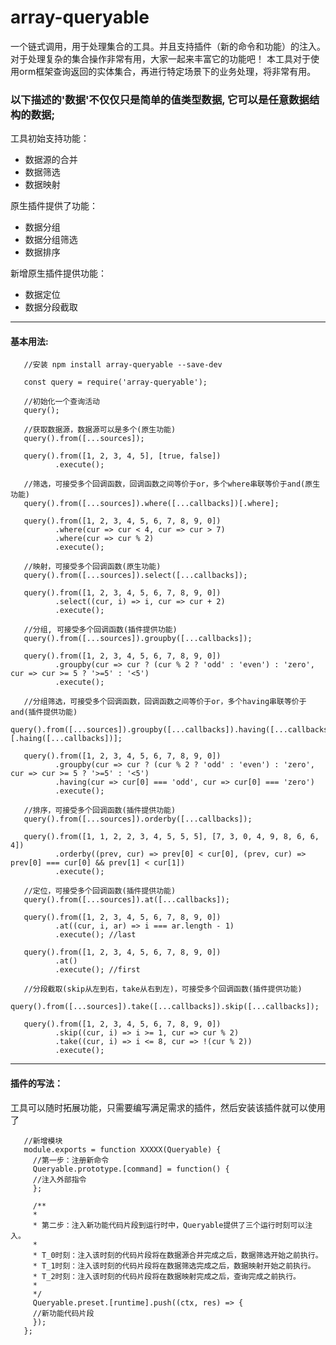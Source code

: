 # array-queryable #
  一个链式调用，用于处理集合的工具。并且支持插件（新的命令和功能）的注入。对于处理复杂的集合操作非常有用，大家一起来丰富它的功能吧！
本工具对于使用orm框架查询返回的实体集合，再进行特定场景下的业务处理，将非常有用。


### 以下描述的'数据'不仅仅只是简单的值类型数据, 它可以是任意数据结构的数据; ###

工具初始支持功能：

  + 数据源的合并
  + 数据筛选
  + 数据映射
 
原生插件提供了功能：

  + 数据分组 
  + 数据分组筛选 
  + 数据排序

新增原生插件提供功能：
  
  + 数据定位
  + 数据分段截取

------

#### 基本用法: ####
       //安装 npm install array-queryable --save-dev
  
       const query = require('array-queryable');
       
       //初始化一个查询活动
       query();

       //获取数据源，数据源可以是多个(原生功能)
       query().from([...sources]);

       query().from([1, 2, 3, 4, 5], [true, false])
              .execute();
       
       //筛选，可接受多个回调函数，回调函数之间等价于or，多个where串联等价于and(原生功能)
       query().from([...sources]).where([...callbacks])[.where];

       query().from([1, 2, 3, 4, 5, 6, 7, 8, 9, 0])
              .where(cur => cur < 4, cur => cur > 7)
              .where(cur => cur % 2)
              .execute();
 
       //映射，可接受多个回调函数(原生功能)
       query().from([...sources]).select([...callbacks]);

       query().from([1, 2, 3, 4, 5, 6, 7, 8, 9, 0])
              .select((cur, i) => i, cur => cur + 2)
              .execute();

       //分组, 可接受多个回调函数(插件提供功能)
       query().from([...sources]).groupby([...callbacks]);

       query().from([1, 2, 3, 4, 5, 6, 7, 8, 9, 0])
              .groupby(cur => cur ? (cur % 2 ? 'odd' : 'even') : 'zero', cur => cur >= 5 ? '>=5' : '<5')
              .execute();

       //分组筛选，可接受多个回调函数，回调函数之间等价于or，多个having串联等价于and(插件提供功能)
       query().from([...sources]).groupby([...callbacks]).having([...callbacks])[.haing([...callbacks])];

       query().from([1, 2, 3, 4, 5, 6, 7, 8, 9, 0])
              .groupby(cur => cur ? (cur % 2 ? 'odd' : 'even') : 'zero', cur => cur >= 5 ? '>=5' : '<5')
              .having(cur => cur[0] === 'odd', cur => cur[0] === 'zero')
              .execute();

       //排序，可接受多个回调函数(插件提供功能)
       query().from([...sources]).orderby([...callbacks]);
       
       query().from([1, 1, 2, 2, 3, 4, 5, 5, 5], [7, 3, 0, 4, 9, 8, 6, 6, 4])
              .orderby((prev, cur) => prev[0] < cur[0], (prev, cur) => prev[0] === cur[0] && prev[1] < cur[1])
              .execute();

       //定位，可接受多个回调函数(插件提供功能)
       query().from([...sources]).at([...callbacks]);

       query().from([1, 2, 3, 4, 5, 6, 7, 8, 9, 0])
              .at((cur, i, ar) => i === ar.length - 1)
              .execute(); //last
       
       query().from([1, 2, 3, 4, 5, 6, 7, 8, 9, 0])
              .at()
              .execute(); //first

       //分段截取(skip从左到右，take从右到左)，可接受多个回调函数(插件提供功能)
       query().from([...sources]).take([...callbacks]).skip([...callbacks]);

       query().from([1, 2, 3, 4, 5, 6, 7, 8, 9, 0])
              .skip((cur, i) => i >= 1, cur => cur % 2)
              .take((cur, i) => i <= 8, cur => !(cur % 2))
              .execute();

------

#### 插件的写法： ####

工具可以随时拓展功能，只需要编写满足需求的插件，然后安装该插件就可以使用了

       //新增模块
       module.exports = function XXXXX(Queryable) {
         //第一步：注册新命令
         Queryable.prototype.[command] = function() {
         //注入外部指令
         };

         /**
         * 
         * 第二步：注入新功能代码片段到运行时中，Queryable提供了三个运行时刻可以注入。
         *
         * T_0时刻：注入该时刻的代码片段将在数据源合并完成之后，数据筛选开始之前执行。
         * T_1时刻：注入该时刻的代码片段将在数据筛选完成之后，数据映射开始之前执行。
         * T_2时刻：注入该时刻的代码片段将在数据映射完成之后，查询完成之前执行。
         *
         */
         Queryable.preset.[runtime].push((ctx, res) => {
         //新功能代码片段
         });
       };



